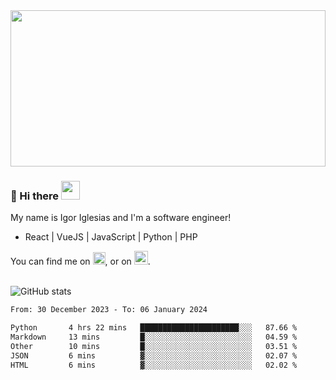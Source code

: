 <img src="https://c.tenor.com/KjVxfRrrncUAAAAd/matrix.gif" width="100%" height="250px">

### 🔭 Hi there <img src="https://raw.githubusercontent.com/MartinHeinz/MartinHeinz/master/wave.gif" width="30px">


My name is Igor Iglesias and I'm a software engineer!
<br>

<ul>
  <li> React | VueJS | JavaScript | Python | PHP </li>
</ul>
You can find me on <a href="https://twitter.com/IgorIglesias5"><img src="https://i.imgur.com/JLLlB5S.png" width="20px"></a>, or on <a href="https://www.linkedin.com/in/igor-iglesias-62478428/"><img src="https://i.imgur.com/PXyIkWx.png" width="22px"></a>.

<br>
<br>

![GitHub stats](https://github-readme-stats.vercel.app/api?username=igoiglesias&show_icons=true&count_private=true&theme=chartreuse-dark&hide_title=true)

<!--START_SECTION:waka-->

```txt
From: 30 December 2023 - To: 06 January 2024

Python       4 hrs 22 mins   ██████████████████████░░░   87.66 %
Markdown     13 mins         █░░░░░░░░░░░░░░░░░░░░░░░░   04.59 %
Other        10 mins         █░░░░░░░░░░░░░░░░░░░░░░░░   03.51 %
JSON         6 mins          ▓░░░░░░░░░░░░░░░░░░░░░░░░   02.07 %
HTML         6 mins          ▓░░░░░░░░░░░░░░░░░░░░░░░░   02.02 %
```

<!--END_SECTION:waka-->
